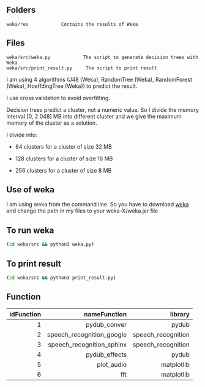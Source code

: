 Folders
--------------
    weka/res            Contains the results of Weka


Files
---------------
    weka/src/weka.py            The script to generate decision trees with Weka
    weka/src/print_result.py     The script to print result

I am using 4 algorithms (J48 (Weka), RandomTree (Weka), RandomForest (Weka), HoeffdingTree (Weka)) to predict the result.

I use cross validation to avoid overfitting.

Decision trees predict a cluster, not a numeric value. So I divide the memory interval [0, 2 048] MB into different cluster and we give the maximum memory of the cluster as a solution.

I divide into:

  - 64 clusters for a cluster of size 32 MB

  - 128 clusters for a cluster of size 16 MB

  - 256 clusters for a cluster of size 8 MB


Use of weka
------------
  I am using weka from the command line. So you have to download [weka](https://prdownloads.sourceforge.net/weka/weka-3-9-4.zip) and change the path in my files to your weka-X/weka.jar file

To run weka
----------
```sh
(cd weka/src && python3 weka.py)
```

To print result
----------
```sh
(cd weka/src && python3 print_result.py)
```

Function
--------

|idFunction   |nameFunction                    | library               |
|------------:| ------------:                  | -------:              |
|1            |pydub_conver                    |pydub                  |
|2            |speech_recognition_google       |speech_recognition     |
|3            |speech_recognition_sphinx       |speech_recognition     |
|4            |pydub_effects                   |pydub                  |
|5            |plot_audio                      |matplotlib             |
|6            |fft                             |matplotlib             |
